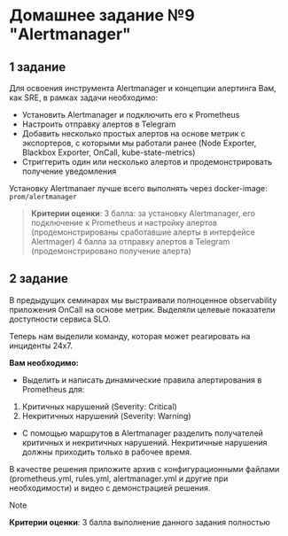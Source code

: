# Домашнее задание №9 "Alertmanager"

## 1 задание

Для освоения инструмента Alertmanager и концепции алертинга Вам, как SRE, в рамках задачи необходимо:

* Установить Alertmanager и подключить его к Prometheus
* Настроить отправку алертов в Telegram
* Добавить несколько простых алертов на основе метрик с экспортеров, с которыми мы работали ранее (Node Exporter, Blackbox Exporter, OnCall, kube-state-metrics)
* Стриггерить один или несколько алертов и продемонстрировать получение уведомления


Установку Alertmanaer лучше всего выполнять через docker-image:
`prom/alertmanager`


> **Критерии оценки**:
3 балла: за установку Alertmanager, его подключение к Prometheus и настройку алертов (продемонстрированы сработавшие алерты в интерфейсе Alertmager)
4 балла за отправку алертов в Telegram (продемонстрировано получение алерта)

## 2 задание
В предыдущих семинарах мы выстраивали полноценное observability приложения OnCall на основе метрик. Выделяли целевые показатели доступности сервиса SLO. 

Теперь нам выделили команду, которая может реагировать на инциденты 24х7. 

**Вам необходимо:**

* Выделить и написать динамические правила алертирования в Prometheus для:
1. Критичных нарушений (Severity: Critical)
2. Некритичных нарушений (Severity: Warning)
* С помощью маршрутов в Alertmanager разделить получателей критичных и некритичных нарушений. Некритичные нарушения должны приходить только в рабочее время.


В качестве решения приложите архив с конфигурационными файлами (prometheus.yml, rules.yml, alertmanager.yml и другие при необходимости) и видео с демонстрацией решения.


> [!NOTE]
> **Критерии оценки**:
3 балла выполнение данного задания полностью